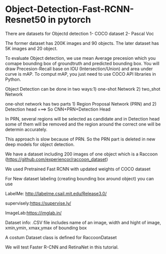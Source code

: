 # Object-Detection-Fast-RCNN-Resnet50 in pytorch

There are datasets for Objectd detection
1- COCO dataset
2- Pascal Voc

The former dataset has 200K images and 90 objects. The later dataset has 5K images and 20 object. 

To evaluate Object detection, we use mean Average precesion which you comape bounding box of groundtruth and predicted bounding box. You will draw Precesion-Recall base on IOU (Intersection/Union) and area under curve is mAP. To comput mAP, you just need to use COCO API libraries in Python. 

Object Detection can be done in two ways:1) one-shot Network 2) two_shot Network

one-shot network has two parts 1) Region Proposal Network (PRN) and 2) Detection head ===> So   CNN+PRN+Detection Head

In PRN, several regions will be selected as candidate and in Detection head some of them will be removed and the region around the correct one will be determin accurately.

This approach is slow because of PRN. So the PRN part is deleted in new deep models for object detection.



We have a dataset including 200 images of one object which is a Raccoon (https://github.com/experiencor/raccoon_dataset)

We used Pretrained Fast RCNN with updated weights of COCO dataset 

For New dataset labeling (creating bounding box around object) you can use 

LabelMe: http://labelme.csail.mit.edu/Release3.0/

supervisely:https://supervise.ly/

ImageLab:https://imglab.in/

Dataset info: .CSV file includes name of an image, width and hight of image, xmin,ymin, xmax,ymax of bounding box

A costum Dataset class is defined for RaccoonDataset


We will test Faster R-CNN and RetinaNet in this tutorial.


